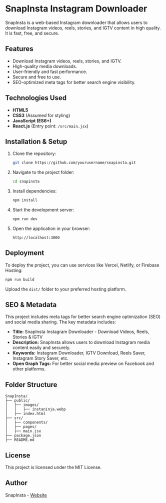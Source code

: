 # SnapInsta Instagram Downloader

SnapInsta is a web-based Instagram downloader that allows users to download Instagram videos, reels, stories, and IGTV content in high quality. It is fast, free, and secure.

## Features
- Download Instagram videos, reels, stories, and IGTV.
- High-quality media downloads.
- User-friendly and fast performance.
- Secure and free to use.
- SEO-optimized meta tags for better search engine visibility.

## Technologies Used
- **HTML5**
- **CSS3** (Assumed for styling)
- **JavaScript (ES6+)**
- **React.js** (Entry point: `/src/main.jsx`)

## Installation & Setup
1. Clone the repository:
   ```sh
   git clone https://github.com/yourusername/snapinsta.git
   ```
2. Navigate to the project folder:
   ```sh
   cd snapinsta
   ```
3. Install dependencies:
   ```sh
   npm install
   ```
4. Start the development server:
   ```sh
   npm run dev
   ```
5. Open the application in your browser:
   ```
   http://localhost:3000
   ```

## Deployment
To deploy the project, you can use services like Vercel, Netlify, or Firebase Hosting:
```sh
npm run build
```
Upload the `dist/` folder to your preferred hosting platform.

## SEO & Metadata
This project includes meta tags for better search engine optimization (SEO) and social media sharing. The key metadata includes:
- **Title:** SnapInsta Instagram Downloader - Download Videos, Reels, Stories & IGTV
- **Description:** SnapInsta allows users to download Instagram media content easily and securely.
- **Keywords:** Instagram Downloader, IGTV Download, Reels Saver, Instagram Story Saver, etc.
- **Open Graph Tags:** For better social media preview on Facebook and other platforms.

## Folder Structure
```
SnapInsta/
├── public/
│   ├── images/
│   │   ├── instaninja.webp
│   ├── index.html
├── src/
│   ├── components/
│   ├── pages/
│   ├── main.jsx
├── package.json
├── README.md
```

## License
This project is licensed under the MIT License.

## Author
SnapInsta - [Website](https://snapinsta.fun/)

